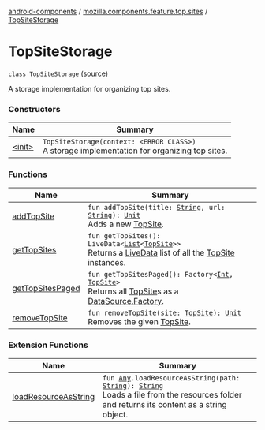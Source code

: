 [android-components](../../index.md) / [mozilla.components.feature.top.sites](../index.md) / [TopSiteStorage](./index.md)

# TopSiteStorage

`class TopSiteStorage` [(source)](https://github.com/mozilla-mobile/android-components/blob/master/components/feature/top-sites/src/main/java/mozilla/components/feature/top/sites/TopSiteStorage.kt#L18)

A storage implementation for organizing top sites.

### Constructors

| Name | Summary |
|---|---|
| [&lt;init&gt;](-init-.md) | `TopSiteStorage(context: <ERROR CLASS>)`<br>A storage implementation for organizing top sites. |

### Functions

| Name | Summary |
|---|---|
| [addTopSite](add-top-site.md) | `fun addTopSite(title: `[`String`](https://kotlinlang.org/api/latest/jvm/stdlib/kotlin/-string/index.html)`, url: `[`String`](https://kotlinlang.org/api/latest/jvm/stdlib/kotlin/-string/index.html)`): `[`Unit`](https://kotlinlang.org/api/latest/jvm/stdlib/kotlin/-unit/index.html)<br>Adds a new [TopSite](../-top-site/index.md). |
| [getTopSites](get-top-sites.md) | `fun getTopSites(): LiveData<`[`List`](https://kotlinlang.org/api/latest/jvm/stdlib/kotlin.collections/-list/index.html)`<`[`TopSite`](../-top-site/index.md)`>>`<br>Returns a [LiveData](#) list of all the [TopSite](../-top-site/index.md) instances. |
| [getTopSitesPaged](get-top-sites-paged.md) | `fun getTopSitesPaged(): Factory<`[`Int`](https://kotlinlang.org/api/latest/jvm/stdlib/kotlin/-int/index.html)`, `[`TopSite`](../-top-site/index.md)`>`<br>Returns all [TopSite](../-top-site/index.md)s as a [DataSource.Factory](#). |
| [removeTopSite](remove-top-site.md) | `fun removeTopSite(site: `[`TopSite`](../-top-site/index.md)`): `[`Unit`](https://kotlinlang.org/api/latest/jvm/stdlib/kotlin/-unit/index.html)<br>Removes the given [TopSite](../-top-site/index.md). |

### Extension Functions

| Name | Summary |
|---|---|
| [loadResourceAsString](../../mozilla.components.support.test.file/kotlin.-any/load-resource-as-string.md) | `fun `[`Any`](https://kotlinlang.org/api/latest/jvm/stdlib/kotlin/-any/index.html)`.loadResourceAsString(path: `[`String`](https://kotlinlang.org/api/latest/jvm/stdlib/kotlin/-string/index.html)`): `[`String`](https://kotlinlang.org/api/latest/jvm/stdlib/kotlin/-string/index.html)<br>Loads a file from the resources folder and returns its content as a string object. |
